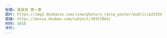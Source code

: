 ```yaml
---
标题: 星辰变 第一季
图片: https://img3.doubanio.com/view/photo/s_ratio_poster/public/p2535453143.webp
链接: https://movie.douban.com/subject/30337864/
时时: 2018
评价:
---
```


